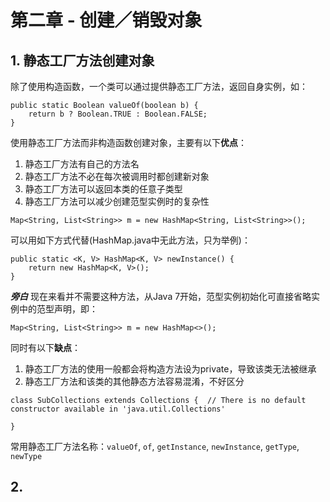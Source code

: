 # 第二章 - 创建／销毁对象

## 1. 静态工厂方法创建对象

除了使用构造函数，一个类可以通过提供静态工厂方法，返回自身实例，如：

```
public static Boolean valueOf(boolean b) {
	return b ? Boolean.TRUE : Boolean.FALSE;
}
```

使用静态工厂方法而非构造函数创建对象，主要有以下**优点**：

1. 静态工厂方法有自己的方法名
2. 静态工厂方法不必在每次被调用时都创建新对象
3. 静态工厂方法可以返回本类的任意子类型
4. 静态工厂方法可以减少创建范型实例时的复杂性


```
Map<String, List<String>> m = new HashMap<String, List<String>>();
```

可以用如下方式代替(HashMap.java中无此方法，只为举例)：

```
public static <K, V> HashMap<K, V> newInstance() {
	return new HashMap<K, V>();
}
```

***旁白*** 现在来看并不需要这种方法，从Java 7开始，范型实例初始化可直接省略实例中的范型声明，即：

```
Map<String, List<String>> m = new HashMap<>();
```


同时有以下**缺点**：

1. 静态工厂方法的使用一般都会将构造方法设为private，导致该类无法被继承
2. 静态工厂方法和该类的其他静态方法容易混淆，不好区分


```
class SubCollections extends Collections {  // There is no default constructor available in 'java.util.Collections'

}
```

常用静态工厂方法名称：`valueOf`, `of`, `getInstance`, `newInstance`, `getType`, `newType`



## 2. 